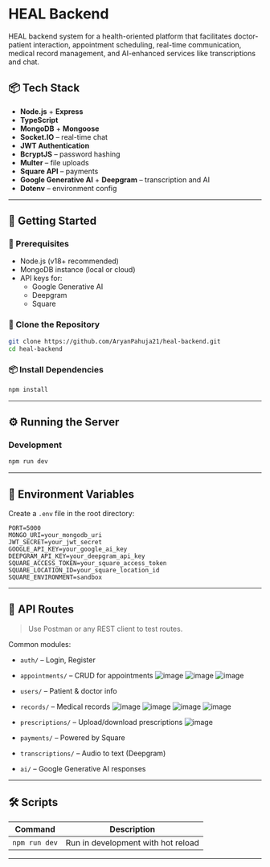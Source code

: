 # HEAL Backend

HEAL backend system for a health-oriented platform that facilitates doctor-patient interaction, appointment scheduling, real-time communication, medical record management, and AI-enhanced services like transcriptions and chat.

## 📦 Tech Stack

- **Node.js** + **Express**
- **TypeScript**
- **MongoDB** + **Mongoose**
- **Socket.IO** – real-time chat
- **JWT Authentication**
- **BcryptJS** – password hashing
- **Multer** – file uploads
- **Square API** – payments
- **Google Generative AI** + **Deepgram** – transcription and AI
- **Dotenv** – environment config

---

## 🚀 Getting Started

### 🔧 Prerequisites

- Node.js (v18+ recommended)
- MongoDB instance (local or cloud)
- API keys for:
  - Google Generative AI
  - Deepgram
  - Square

### 📁 Clone the Repository

```bash
git clone https://github.com/AryanPahuja21/heal-backend.git
cd heal-backend
````

### 📦 Install Dependencies

```bash
npm install
```

---

## ⚙️ Running the Server

### Development

```bash
npm run dev
```

---

## 🧪 Environment Variables

Create a `.env` file in the root directory:

```env
PORT=5000
MONGO_URI=your_mongodb_uri
JWT_SECRET=your_jwt_secret
GOOGLE_API_KEY=your_google_ai_key
DEEPGRAM_API_KEY=your_deepgram_api_key
SQUARE_ACCESS_TOKEN=your_square_access_token
SQUARE_LOCATION_ID=your_square_location_id
SQUARE_ENVIRONMENT=sandbox
```

---

## 🧪 API Routes

> Use Postman or any REST client to test routes.

Common modules:

* `auth/` – Login, Register
* `appointments/` – CRUD for appointments
  ![image](https://github.com/user-attachments/assets/0d4f2e28-111a-4637-a311-935034178652)
  ![image](https://github.com/user-attachments/assets/3eaddff5-bffe-4d39-87ff-248613431919)
  ![image](https://github.com/user-attachments/assets/29fa1fa4-5319-4f9d-84ac-0f7a15206959)
  
* `users/` – Patient & doctor info
* `records/` – Medical records
  ![image](https://github.com/user-attachments/assets/8b0cbfe7-9272-43c2-a923-b770ad94a182)
  ![image](https://github.com/user-attachments/assets/76e0e121-7f16-4eea-8da3-0b656f5b6c54)
  ![image](https://github.com/user-attachments/assets/25ccb229-11f1-4592-8a49-8689666e2b81)
  ![image](https://github.com/user-attachments/assets/91823315-833c-4e23-9105-459303822693)

* `prescriptions/` – Upload/download prescriptions
  ![image](https://github.com/user-attachments/assets/1955cbed-e656-4847-b5c6-410d5e08485f)

* `payments/` – Powered by Square
* `transcriptions/` – Audio to text (Deepgram)
* `ai/` – Google Generative AI responses

---

## 🛠 Scripts

| Command         | Description                        |
| --------------- | ---------------------------------- |
| `npm run dev`   | Run in development with hot reload |\

---

